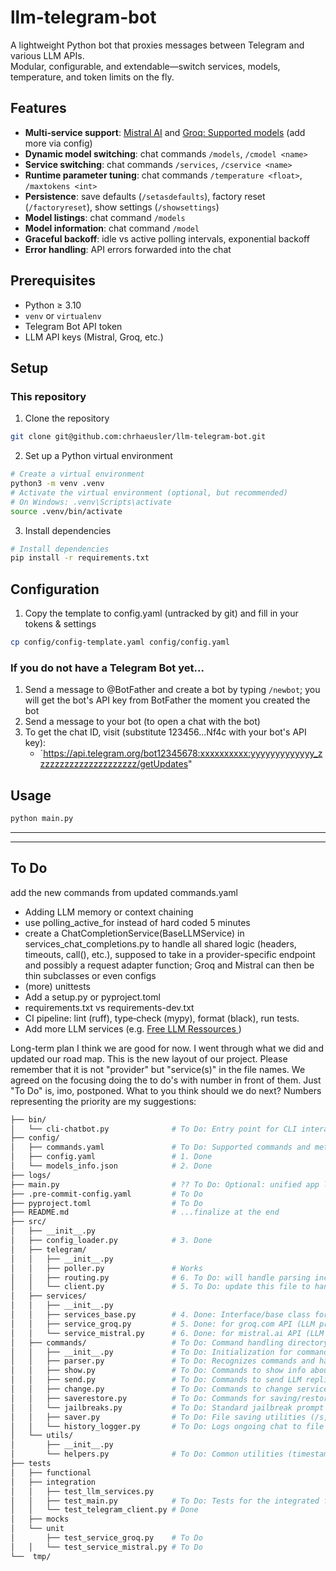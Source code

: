 # llm-telegram-bot

A lightweight Python bot that proxies messages between Telegram and various LLM APIs.  
Modular, configurable, and extendable—switch services, models, temperature, and token limits on the fly.

## Features

- **Multi‑service support**: [Mistral AI](https://docs.mistral.ai/getting-started/models/) and [Groq: Supported models](https://console.groq.com/docs/rate-limits) (add more via config)
- **Dynamic model switching**: chat commands `/models`, `/cmodel <name>`
- **Service switching**: chat commands `/services`, `/cservice <name>`
- **Runtime parameter tuning**: chat commands `/temperature <float>`, `/maxtokens <int>`
- **Persistence**: save defaults (`/setasdefaults`), factory reset (`/factoryreset`), show settings (`/showsettings`)
- **Model listings**: chat command `/models`
- **Model information**: chat command `/model`
- **Graceful backoff**: idle vs active polling intervals, exponential backoff
- **Error handling**: API errors forwarded into the chat

## Prerequisites

- Python ≥ 3.10
- `venv` or `virtualenv`
- Telegram Bot API token
- LLM API keys (Mistral, Groq, etc.)

## Setup

### This repository

1. Clone the repository

```bash
git clone git@github.com:chrhaeusler/llm-telegram-bot.git
```

2. Set up a Python virtual environment

```bash
# Create a virtual environment
python3 -m venv .venv
# Activate the virtual environment (optional, but recommended)
# On Windows: .venv\Scripts\activate
source .venv/bin/activate
```

3. Install dependencies

```bash
# Install dependencies
pip install -r requirements.txt
```

## Configuration

1. Copy the template to config.yaml (untracked by git) and fill in your tokens & settings

```bash
cp config/config-template.yaml config/config.yaml
```

### If you do not have a Telegram Bot yet...

1. Send a message to @BotFather and create a bot by typing `/newbot`; you will get the bot's API key from BotFather the moment you created the bot
2. Send a message to your bot (to open a chat with the bot)
3. To get the chat ID, visit (substitute 123456...Nf4c with your bot's API key):
   - `https://api.telegram.org/bot12345678:xxxxxxxxxx:yyyyyyyyyyyyy_zzzzzzzzzzzzzzzzzzzzz/getUpdates"

## Usage

```bash
python main.py
```

---

---

## To Do

add the new commands from updated commands.yaml

- Adding LLM memory or context chaining
- use polling_active_for instead of hard coded 5 minutes
- create a ChatCompletionService(BaseLLMService) in services_chat_completions.py to handle all shared logic (headers, timeouts, call(), etc.), supposed to take in a provider-specific endpoint and possibly a request adapter function; Groq and Mistral can then be thin subclasses or even configs
- (more) unittests
- Add a setup.py or pyproject.toml
- requirements.txt vs requirements-dev.txt
- CI pipeline: lint (ruff), type‑check (mypy), format (black), run tests.
- Add more LLM services (e.g. [Free LLM Ressources ](https://github.com/cheahjs/free-llm-api-resources))

Long-term plan
I think we are good for now. I went through what we did and updated our road map. This is the new layout of our project. Please remember that it is not "provider" but "service(s)" in the file names. We agreed on the focusing doing the to do's with number in front of them. Just "To Do" is, imo, postponed. What to you think should we do next? Numbers representing the priority are my suggestions:

```bash
├── bin/
│   └── cli-chatbot.py              # To Do: Entry point for CLI interaction
├── config/
│   ├── commands.yaml               # To Do: Supported commands and metadata (later implementation)
│   ├── config.yaml                 # 1. Done
│   └── models_info.json            # 2. Done
├── logs/
├── main.py                         # ?? To Do: Optional: unified app launcher (later, if needed),
├── .pre-commit-config.yaml         # To Do
├── pyproject.toml                  # To Do
├── README.md                       # ...finalize at the end
├── src/
│   ├── __init__.py
│   ├── config_loader.py            # 3. Done
│   ├── telegram/
│   │   ├── __init__.py
│   │   ├── poller.py               # Works
│   │   ├── routing.py              # 6. To Do: will handle parsing incoming messages from Telegram and routing them to the right service (LLM, commands, etc.)
│   │   └── client.py               # 5. To Do: update this file to handle both Telegram messages and LLM interactions
│   ├── services/
│   │   ├── __init__.py
│   │   ├── services_base.py        # 4. Done: Interface/base class for LLM providers
│   │   ├── service_groq.py         # 5. Done: for groq.com API (LLM provider)
│   │   └── service_mistral.py      # 6. Done: for mistral.ai API (LLM provider)
│   ├── commands/                   # To Do: Command handling directory
│   │   ├── __init__.py             # To Do: Initialization for commands module
│   │   ├── parser.py               # To Do: Recognizes commands and handles execution
│   │   ├── show.py                 # To Do: Commands to show info about the current model, services, etc.
│   │   ├── send.py                 # To Do: Commands to send LLM replies or input to file
│   │   ├── change.py               # To Do: Commands to change service, model, parameters, etc.
│   │   ├── saverestore.py          # To Do: Commands for saving/restoring chat history
│   │   └── jailbreaks.py           # To Do: Standard jailbreak prompt logic
│   │   ├── saver.py                # To Do: File saving utilities (/s, /s0, etc.)
│   │   └── history_logger.py       # To Do: Logs ongoing chat to file (if enabled)
│   └── utils/
│       ├── __init__.py
│       └── helpers.py              # To Do: Common utilities (timestamps, formatting, etc.)
├── tests
│   ├── functional
│   ├── integration
│   │   ├── test_llm_services.py
│   │   ├── test_main.py            # To Do: Tests for the integrated functionality (full flow)
│   │   └── test_telegram_client.py # Done
│   ├── mocks
│   └── unit
│       ├── test_service_groq.py    # To Do
│   │   └── test_service_mistral.py # To Do
└──  tmp/
```
